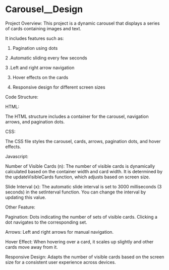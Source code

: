 ﻿# Carousel__Design
Project Overview:
This project is a dynamic carousel that displays a series of cards containing images and text.

It includes features such as:
1. Pagination using dots

2 .Automatic sliding every few seconds

3 .Left and right arrow navigation

3. Hover effects on the cards

4. Responsive design for different screen sizes


Code Structure:

HTML:

The HTML structure includes a container for the carousel, navigation arrows, and pagination dots.

CSS: 

The CSS file styles the carousel, cards, arrows, pagination dots, and hover effects.

Javascript:

Number of Visible Cards (n):
The number of visible cards is dynamically calculated based on the container width and card width. 
It is determined by the updateVisibleCards function, which adjusts based on screen size.

Slide Interval (x):
The automatic slide interval is set to 3000 milliseconds (3 seconds) in the setInterval function. 
You can change the interval by updating this value.

Other Feature:

Pagination: Dots indicating the number of sets of visible cards. Clicking a dot navigates to the corresponding set.

Arrows: Left and right arrows for manual navigation.

Hover Effect: When hovering over a card, it scales up slightly and other cards move away from it.

Responsive Design: Adapts the number of visible cards based on the screen size for a consistent user experience across devices.
